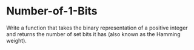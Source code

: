 # Number-of-1-Bits
Write a function that takes the binary representation of a positive integer and returns the number of  set bits  it has (also known as the Hamming weight).
